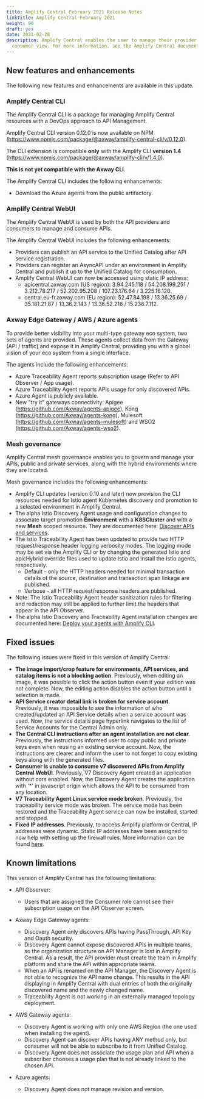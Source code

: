 ```yaml
---
title: Amplify Central February 2021 Release Notes
linkTitle: Amplify Central February 2021
weight: 90
draft: yes
date: 2021-02-28
description: Amplify Central enables the user to manage their provider /
  consumer view. For more information, see the Amplify Central documentation.
---
```

## New features and enhancements

The following new features and enhancements are available in this update.

### Amplify Central CLI

The Amplify Central CLI is a package for managing Amplify Central resources with a DevOps approach to API Management.

Amplify Central CLI version 0.12.0 is now available on NPM (<https://www.npmjs.com/package/@axway/amplify-central-cli/v/0.12.0>).

The CLI extension is compatible **only** with the Amplify CLI **version 1.4** (<https://www.npmjs.com/package/@axway/amplify-cli/v/1.4.0>).

**This is not yet compatible with the Axway CLI**.

The Amplify Central CLI includes the following enhancements:

* Download the Azure agents from the public artifactory.

### Amplify Central WebUI

The Amplify Central WebUI is used by both the API providers and consumers to manage and consume APIs.

The Amplify Central WebUI includes the following enhancements:  

* Providers can publish an API service to the Unified Catalog after API service registration.
* Providers can register an AsyncAPI under an environment in Amplify Central and publish it up to the Unified Catalog for consumption.
* Amplify Central WebUI can now be accessed using static IP address:
    * apicentral.axway.com (US region): 3.94.245.118 / 54.208.199.251 / 3.212.78.217 / 52.202.95.208 / 107.23.176.64 / 3.225.16.120.
    * central.eu-fr.axway.com (EU region): 52.47.84.198 / 13.36.25.69 / 35.181.21.87 / 13.36.2.143 / 13.36.52.216 / 15.236.7.112.

### Axway Edge Gateway / AWS / Azure agents

To provide better visibility into your multi-type gateway eco system, two sets of agents are provided. These agents collect data from the Gateway (API / traffic) and expose it in Amplify Central, providing you with a global vision of your eco system from a single interface.

The agents include the following enhancements:

* Azure Traceability Agent reports subscription usage (Refer to API Observer / App usage).
* Azure Traceability Agent reports APIs usage for only discovered APIs.
* Azure Agent is publicly available.
* New "try it" gateways connectivity: Apigee (<https://github.com/Axway/agents-apigee>), Kong (<https://github.com/Axway/agents-kong>), Mulesoft (<https://github.com/Axway/agents-mulesoft>) and WSO2 (<https://github.com/Axway/agents-wso2>).

### Mesh governance

Amplify Central mesh governance enables you to govern and manage your APIs, public and private services, along with the hybrid environments where they are located.

Mesh governance includes the following enhancements:

* Amplify CLI updates (version 0.10 and later) now provision the CLI resources needed for Istio agent Kubernetes discovery and promotion to a selected environment in Amplify Central.
* The alpha Istio Discovery Agent usage and configuration changes to associate target promotion **Environment** with a **K8SCluster** and with a new **Mesh** scoped resource. They are documented here: [Discover APIs and services](/docs/connect_manage_environ/mesh_management/discover-apis-and-services/).
* The Istio Traceability Agent has been updated to provide two HTTP request/response header logging verbosity modes. The logging mode may be set via the Amplify CLI or by changing the generated Istio and apicHybrid override files used to update Istio and install the Istio agents, respectively.
    * Default - only the HTTP headers needed for minimal transaction details of the source, destination and transaction span linkage are published.
    * Verbose - all HTTP request/response headers are published.
* Note: The Istio Traceability Agent header sanitization rules for filtering and redaction may still be applied to further limit the headers that appear in the API Observer.
* The alpha Istio Discovery and Traceability Agent installation changes are documented here: [Deploy your agents with Amplify CLI](/docs/connect_manage_environ/mesh_management/deploy-your-agents-with-the-axway-cli/).

## Fixed issues

The following issues were fixed in this version of Amplify Central:

* **The image import/crop feature for environments, API services, and catalog items is not a blocking action**. Previously, when editing an image, it was possible to click the action button even if your edition was not complete. Now, the editing action disables the action button until a selection is made.
* **API Service creator detail link is broken for service account**. Previously, it was impossible to see the information of who created/updated an API Service details when a service account was used. Now, the service details page hyperlink navigates to the list of Service Accounts for the Central Admin only.
* **The Central CLI instructions after an agent installation are not clear**. Previously, the instructions informed user to copy public and private keys even when reusing an existing service account. Now, the instructions are clearer and inform the user to not forget to copy existing keys along with the generated files.
* **Consumer is unable to consume v7 discovered APIs from Amplify Central WebUI**. Previously, V7 Discovery Agent created an application without cors enabled. Now, the Discovery Agent creates the application with '*' in javascript origin which allows the API to be consumed from any location.
* **V7 Traceability Agent Linux service mode broken**. Previously, the traceability service mode was broken. The service mode has been restored and the Traceability Agent service can now be installed, started and stopped.
* **Fixed IP addresses**. Previously, to access Amplify platform or Central, IP addresses were dynamic. Static IP addresses have been assigned to now help with setting up the firewall rules. More information can be found [here](/docs/connect_manage_environ/connected_agent_common_reference/network_traffic/index.html#communication-ports).

## Known limitations

This version of Amplify Central has the following limitations:

* API Observer:

    * Users that are assigned the Consumer role cannot see their subscription usage on the API Observer screen.  

* Axway Edge Gateway agents:

    * Discovery Agent only discovers APIs having PassThrough, API Key and Oauth security.
    * Discovery Agent cannot expose discovered APIs in multiple teams, so the organization structure on API Manager is lost in Amplify Central. As a result, the API provider must create the team in Amplify platform and share the API within appropriate teams.
    * When an API is renamed on the API Manager, the Discovery Agent is not able to recognize the API name change. This results in the API displaying in Amplify Central with dual entries of both the originally discovered name and the newly changed name.
    * Traceability Agent is not working in an externally managed topology deployment.

* AWS Gateway agents:

    * Discovery Agent is working with only one AWS Region (the one used when installing the agent).
    * Discovery Agent can discover APIs having ANY method only, but consumer will not be able to subscribe to it from Unified Catalog.
    * Discovery Agent does not associate the usage plan and API when a subscriber chooses a usage plan that is not already linked to the chosen API.

* Azure agents:

    * Discovery Agent does not manage revision and version.
